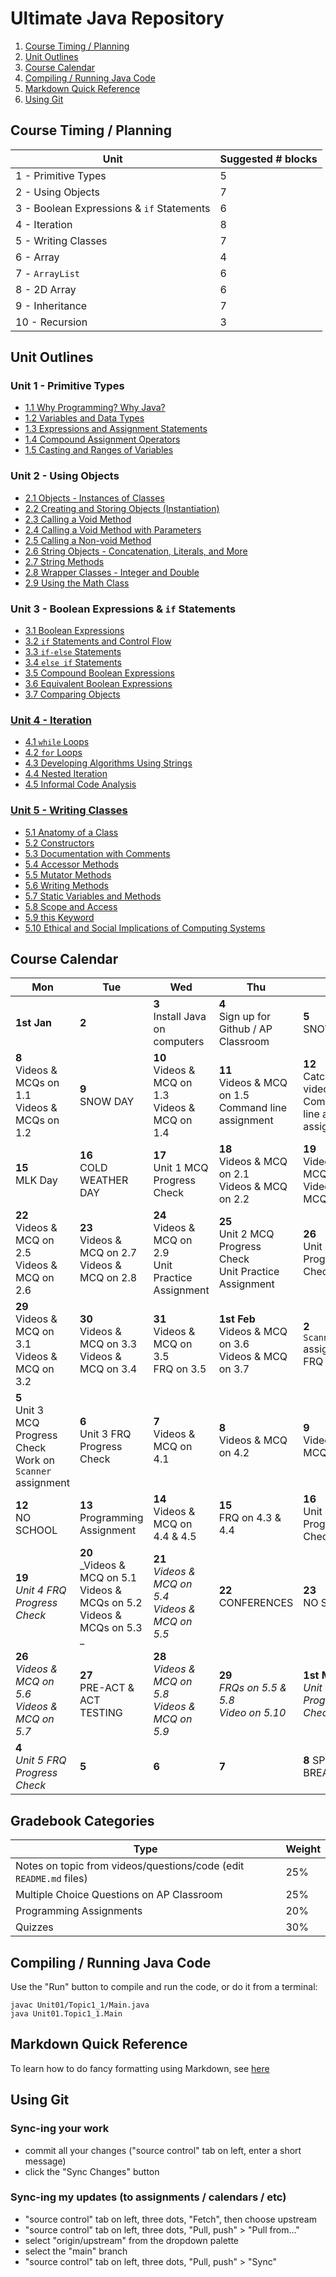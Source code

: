 # Ultimate Java Repository

1. [Course Timing / Planning](#course-timing--planning)
1. [Unit Outlines](#unit-outlines)
1. [Course Calendar](#course-calendar)
1. [Compiling / Running Java Code](#compiling--running-java-code)
1. [Markdown Quick Reference](#markdown-quick-reference)
1. [Using Git](#using-git)

## Course Timing / Planning

| Unit                                      | Suggested # blocks |
| ----------------------------------------- | ------------------ |
| 1 - Primitive Types                       | 5                  |
| 2 - Using Objects                         | 7                  |
| 3 - Boolean Expressions & `if` Statements | 6                  |
| 4 - Iteration                             | 8                  |
| 5 - Writing Classes                       | 7                  |
| 6 - Array                                 | 4                  |
| 7 - `ArrayList`                           | 6                  |
| 8 - 2D Array                              | 6                  |
| 9 - Inheritance                           | 7                  |
| 10 - Recursion                            | 3                  |

## Unit Outlines

### Unit 1 - Primitive Types

- [1.1 Why Programming? Why Java?](Unit01/Topic1_1/README.md)
- [1.2 Variables and Data Types](Unit01/Topic1_2/README.md)
- [1.3 Expressions and Assignment Statements](Unit01/Topic1_3/README.md)
- [1.4 Compound Assignment Operators](Unit01/Topic1_4/README.md)
- [1.5 Casting and Ranges of Variables](Unit01/Topic1_5/README.md)

### Unit 2 - Using Objects

- [2.1 Objects - Instances of Classes](Unit02/Topic2_1/README.md)
- [2.2 Creating and Storing Objects (Instantiation)](Unit02/Topic2_2/README.md)
- [2.3 Calling a Void Method](Unit02/Topic2_3/README.md)
- [2.4 Calling a Void Method with Parameters](Unit02/Topic2_4/README.md)
- [2.5 Calling a Non-void Method](Unit02/Topic2_5/README.md)
- [2.6 String Objects - Concatenation, Literals, and More](Unit02/Topic2_6/README.md)
- [2.7 String Methods](Unit02/Topic2_7/README.md)
- [2.8 Wrapper Classes - Integer and Double](Unit02/Topic2_8/README.md)
- [2.9 Using the Math Class](Unit02/Topic2_9/README.md)

### Unit 3 - Boolean Expressions & `if` Statements

- [3.1 Boolean Expressions](Unit03/Topic3_1/README.md)
- [3.2 `if` Statements and Control Flow](Unit03/Topic3_2/README.md)
- [3.3 `if-else` Statements](Unit03/Topic3_3/README.md)
- [3.4 `else if` Statements](Unit03/Topic3_4/README.md)
- [3.5 Compound Boolean Expressions](Unit03/Topic3_5/README.md)
- [3.6 Equivalent Boolean Expressions](Unit03/Topic3_6/README.md)
- [3.7 Comparing Objects](Unit03/Topic3_7/README.md)

### [Unit 4 - Iteration](Unit04/README.md)

- [4.1 `while` Loops](Unit04/Topic4_1WhileLoops.java)
- [4.2 `for` Loops](Unit04/Topic4_2ForLoops.java)
- [4.3 Developing Algorithms Using Strings](Unit04/Topic4_3AlgorithmsUsingStrings.java)
- [4.4 Nested Iteration](Unit04/Topic4_4NestedIteration.java)
- [4.5 Informal Code Analysis](Unit04/Topic4_5InformalCodeAnalysis.java)

### [Unit 5 - Writing Classes](Unit05/README.md)

- [5.1 Anatomy of a Class](Unit05/Topic5_1AnatomyOfClass.java)
- [5.2 Constructors](Unit05/Topic5_2Constructors.java)
- [5.3 Documentation with Comments](Unit05/Topic5_3DocumentationWithComments.java)
- [5.4 Accessor Methods](Unit05/Topic5_4AccessorMethods.java)
- [5.5 Mutator Methods](Unit05/Topic5_5MutatorMethods.java)
- [5.6 Writing Methods](Unit05/Topic5_6WritingMethods.java)
- [5.7 Static Variables and Methods](Unit05/Topic5_7StaticVariablesAndMethods.java)
- [5.8 Scope and Access](Unit05/Topic5_8ScopeAndAccess.java)
- [5.9 this Keyword](Unit05/Topic5_9ThisKeyword.java)
- [5.10 Ethical and Social Implications of Computing Systems](Unit05/Topic5_10EthicalAndSocialImplicationsOfComputingSystems.java)

## Course Calendar

| Mon                                                                    | Tue                                                                                    | Wed                                                          | Thu                                                                | Fri                                                                   |
| ---------------------------------------------------------------------- | -------------------------------------------------------------------------------------- | ------------------------------------------------------------ | ------------------------------------------------------------------ | --------------------------------------------------------------------- |
| **1st Jan**                                                            | **2**                                                                                  | **3** <br> Install Java on computers                         | **4** <br> Sign up for Github / AP Classroom                       | **5** <br> SNOW DAY                                                   |
| **8** <br> Videos & MCQs on 1.1 <br> Videos & MCQs on 1.2              | **9** <br> SNOW DAY                                                                    | **10** <br> Videos & MCQ on 1.3 <br> Videos & MCQ on 1.4     | **11** <br> Videos & MCQ on 1.5 <br> Command line assignment       | **12** <br> Catch up on videos/MCQs <br> Command line args assignment |
| **15** <br> MLK Day                                                    | **16** <br> COLD WEATHER DAY                                                           | **17** <br> Unit 1 MCQ Progress Check                        | **18** <br> Videos & MCQ on 2.1 <br> Videos & MCQ on 2.2           | **19** <br> Videos & MCQ on 2.3 <br> Videos & MCQ on 2.4              |
| **22** <br> Videos & MCQ on 2.5 <br> Videos & MCQ on 2.6               | **23** <br> Videos & MCQ on 2.7 <br> Videos & MCQ on 2.8                               | **24** <br> Videos & MCQ on 2.9 <br>Unit Practice Assignment | **25** <br> Unit 2 MCQ Progress Check<br> Unit Practice Assignment | **26** <br> Unit 2 FRQ Progress Check                                 |
| **29** <br> Videos & MCQ on 3.1 <br> Videos & MCQ on 3.2               | **30** <br> Videos & MCQ on 3.3 <br> Videos & MCQ on 3.4                               | **31** <br> Videos & MCQ on 3.5 <br> FRQ on 3.5              | **1st Feb** <br> Videos & MCQ on 3.6 <br> Videos & MCQ on 3.7      | **2** <br> `Scanner` assignment <br> FRQ on 3.7                       |
| **5** <br> Unit 3 MCQ Progress Check <br> Work on `Scanner` assignment | **6** <br> Unit 3 FRQ Progress Check                                                   | **7** <br> Videos & MCQ on 4.1                               | **8** <br> Videos & MCQ on 4.2                                     | **9** <br> Videos & MCQ on 4.3                                        |
| **12** <br> NO SCHOOL                                                  | **13** <br> Programming Assignment                                                     | **14** <br> Videos & MCQ on 4.4 & 4.5                        | **15** <br> FRQ on 4.3 & 4.4                                       | **16** <br> Unit 4 MCQ Progress Check                                 |
| **19** <br> _Unit 4 FRQ Progress Check_                                | **20** <br> _Videos & MCQ on 5.1 <br> Videos & MCQs on 5.2 <br> Videos & MCQs on 5.3 _ | **21** <br> _Videos & MCQ on 5.4 <br> Videos & MCQ on 5.5_   | **22** <br> CONFERENCES                                            | **23** <br> NO SCHOOL                                                 |
| **26** <br> _Videos & MCQ on 5.6 <br> Videos & MCQ on 5.7_             | **27** <br> PRE-ACT & ACT TESTING                                                      | **28** <br> _Videos & MCQ on 5.8 <br> Videos & MCQ on 5.9_   | **29** <br> _FRQs on 5.5 & 5.8 <br> Video on 5.10_                 | **1st Mar** <br> _Unit 5 MCQ Progress Check_                          |
| **4** <br> _Unit 5 FRQ Progress Check_                                 | **5** <br>                                                                             | **6**                                                        | **7**                                                              | **8** SPRING BREAK                                                    |

## Gradebook Categories

| Type                                                               | Weight |
| ------------------------------------------------------------------ | ------ |
| Notes on topic from videos/questions/code (edit `README.md` files) | 25%    |
| Multiple Choice Questions on AP Classroom                          | 25%    |
| Programming Assignments                                            | 20%    |
| Quizzes                                                            | 30%    |

## Compiling / Running Java Code

Use the "Run" button to compile and run the code, or do it from a terminal:

```
javac Unit01/Topic1_1/Main.java
java Unit01.Topic1_1.Main
```

## Markdown Quick Reference

To learn how to do fancy formatting using Markdown, see [here](https://github.com/adam-p/markdown-here/wiki/Markdown-Cheatsheet)

## Using Git

### Sync-ing your work

- commit all your changes ("source control" tab on left, enter a short message)
- click the "Sync Changes" button

### Sync-ing my updates (to assignments / calendars / etc)

- "source control" tab on left, three dots, "Fetch", then choose upstream
- "source control" tab on left, three dots, "Pull, push" > "Pull from..."
- select "origin/upstream" from the dropdown palette
- select the "main" branch
- "source control" tab on left, three dots, "Pull, push" > "Sync"
